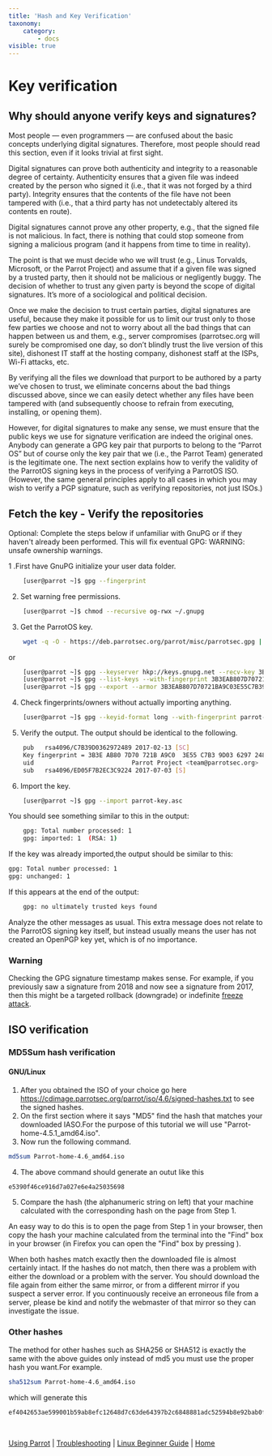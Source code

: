 ```yaml
---
title: 'Hash and Key Verification'
taxonomy:
    category:
        - docs
visible: true
---
```

# Key verification

## Why should anyone verify keys and signatures?

Most people — even programmers — are confused about the basic concepts underlying digital signatures. Therefore, most people should read this section, even if it looks trivial at first sight.

Digital signatures can prove both authenticity and integrity to a reasonable degree of certainty. Authenticity ensures that a given file was indeed created by the person who signed it (i.e., that it was not forged by a third party). Integrity ensures that the contents of the file have not been tampered with (i.e., that a third party has not undetectably altered its contents en route).

Digital signatures cannot prove any other property, e.g., that the signed file is not malicious. In fact, there is nothing that could stop someone from signing a malicious program (and it happens from time to time in reality).

The point is that we must decide who we will trust (e.g., Linus Torvalds, Microsoft, or the Parrot Project) and assume that if a given file was signed by a trusted party, then it should not be malicious or negligently buggy. The decision of whether to trust any given party is beyond the scope of digital signatures. It’s more of a sociological and political decision.

Once we make the decision to trust certain parties, digital signatures are useful, because they make it possible for us to limit our trust only to those few parties we choose and not to worry about all the bad things that can happen between us and them, e.g., server compromises (parrotsec.org will surely be compromised one day, so don’t blindly trust the live version of this site), dishonest IT staff at the hosting company, dishonest staff at the ISPs, Wi-Fi attacks, etc.

By verifying all the files we download that purport to be authored by a party we’ve chosen to trust, we eliminate concerns about the bad things discussed above, since we can easily detect whether any files have been tampered with (and subsequently choose to refrain from executing, installing, or opening them).

However, for digital signatures to make any sense, we must ensure that the public keys we use for signature verification are indeed the original ones. Anybody can generate a GPG key pair that purports to belong to the “Parrot OS” but of course only the key pair that we (i.e., the Parrot Team) generated is the legitimate one. The next section explains how to verify the validity of the ParrotOS signing keys in the process of verifying a ParrotOS ISO. (However, the same general principles apply to all cases in which you may wish to verify a PGP signature, such as verifying repositories, not just ISOs.)




## Fetch the key - Verify the repositories

Optional: Complete the steps below if unfamiliar with GnuPG or if they haven't already been performed. This will fix eventual GPG: WARNING: unsafe ownership warnings. 

1 .First have GnuPG initialize your user data folder.
```bash
    [user@parrot ~]$ gpg --fingerprint
```

2. Set warning free permissions.
```bash
    [user@parrot ~]$ chmod --recursive og-rwx ~/.gnupg
```

3. Get the ParrotOS key.
```bash
    wget -q -O - https://deb.parrotsec.org/parrot/misc/parrotsec.gpg | gpg --import
```
or
```bash 
    [user@parrot ~]$ gpg --keyserver hkp://keys.gnupg.net --recv-key 3B3EAB807D70721BA9C03E55C7B39D0362972489
    [user@parrot ~]$ gpg --list-keys --with-fingerprint 3B3EAB807D70721BA9C03E55C7B39D0362972489 
    [user@parrot ~]$ gpg --export --armor 3B3EAB807D70721BA9C03E55C7B39D0362972489 > parrot-key.asc
```

4. Check fingerprints/owners without actually importing anything.
```bash
    [user@parrot ~]$ gpg --keyid-format long --with-fingerprint parrot-key.asc
```
5. Verify the output.
The output should be identical to the following.
```bash
    pub   rsa4096/C7B39D0362972489 2017-02-13 [SC]
    Key fingerprint = 3B3E AB80 7D70 721B A9C0  3E55 C7B3 9D03 6297 2489
    uid                           Parrot Project <team@parrotsec.org>
    sub   rsa4096/ED05F7B2EC3C9224 2017-07-03 [S]
```

6. Import the key.
```bash 
    [user@parrot ~]$ gpg --import parrot-key.asc
```
You should see something similar to this in the output:
```bash
    gpg: Total number processed: 1
    gpg: imported: 1  (RSA: 1)
```
If the key was already imported,the output should be similar to this:
```bash 
gpg: Total number processed: 1
gpg: unchanged: 1
```
If this appears at the end of the output:
```bash 
    gpg: no ultimately trusted keys found
```
Analyze the other messages as usual. This extra message does not relate to the ParrotOS signing key itself, but instead usually means the user has not created an OpenPGP key yet, which is of no importance.

### Warning
	
Checking the GPG signature timestamp makes sense. For example, if you previously saw a signature from 2018 and now see a signature from 2017, then this might be a targeted rollback (downgrade) or indefinite [freeze attack](https://github.com/theupdateframework/tuf/blob/develop/SECURITY.md). 

## ISO verification 

### MD5Sum hash verification

#### GNU/Linux

1. After you obtained the ISO of your choice go here https://cdimage.parrotsec.org/parrot/iso/4.6/signed-hashes.txt to see the signed hashes.
2. On the first section where it says "MD5" find the hash that matches your downloaded IASO.For the purpose of this tutorial we will use "Parrot-home-4.5.1_amd64.iso".
3. Now run the following command.
```bash 
md5sum Parrot-home-4.6_amd64.iso
```
4. The above command should generate an outut like this
```bash
e5390f46ce916d7a027e6e4a25035698 
```
5. Compare the hash (the alphanumeric string on left) that your machine calculated with the corresponding hash on the page from Step 1.

An easy way to do this is to open the page from Step 1 in your browser, then copy the hash your machine calculated from the terminal into the "Find" box in your browser (in Firefox you can open the "Find" box by pressing <Ctrl> <F>).

When both hashes match exactly then the downloaded file is almost certainly intact. If the hashes do not match, then there was a problem with either the download or a problem with the server. You should download the file again from either the same mirror, or from a different mirror if you suspect a server error. If you continuously receive an erroneous file from a server, please be kind and notify the webmaster of that mirror so they can investigate the issue. 

### Other hashes

The method for other hashes such as SHA256 or SHA512 is exactly the same with the above guides only instead of md5 you must use the proper hash you want.For example.
```bash
sha512sum Parrot-home-4.6_amd64.iso
```
which will generate this
```bash
ef4042653ae599001b59ab8efc12648d7c63de64397b2c6848881adc52594b8e92bab0f9b22d81d81650bf1299faabf4d279b14fdfc8bb993335236adf571b27
```
&nbsp;

[Using Parrot](https://docs.parrotlinux.org/info/start/) | [Troubleshooting](https://docs.parrotlinux.org/trbl/start/) | [Linux Beginner Guide](https://docs.parrotlinux.org/library/lbg-basics/) | [Home](https://docs.parrotlinux.org/)